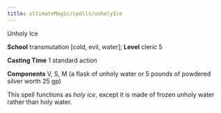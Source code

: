 ```yaml
---
title: ultimateMagic/spells/unholyIce
---
```

Unholy Ice

**School** transmutation [cold, evil, water]; **Level** cleric 5

**Casting Time** 1 standard action

**Components** V, S, M (a flask of unholy water or 5 pounds of powdered silver worth 25 gp)

This spell functions as _holy ice_, except it is made of frozen unholy water rather than holy water.

